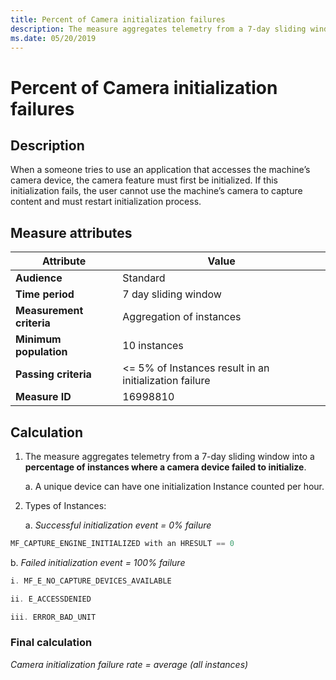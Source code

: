 ```yaml
---
title: Percent of Camera initialization failures
description: The measure aggregates telemetry from a 7-day sliding window into a percentage of instances where a camera device failed to initialize
ms.date: 05/20/2019
---
```


# Percent of Camera initialization failures

## Description

When a someone tries to use an application that accesses the machine’s camera device, the camera feature must first be initialized. If this initialization fails, the user cannot use the machine’s camera to capture content and must restart initialization process.

## Measure attributes

|Attribute|Value|
|----|----|
|**Audience**|Standard|
|**Time period**|7 day sliding window|
|**Measurement criteria**|Aggregation of instances|
|**Minimum population**|10 instances|
|**Passing criteria**|<= 5% of Instances result in an initialization failure|
|**Measure ID**|16998810|

## Calculation

1. The measure aggregates telemetry from a 7-day sliding window into a **percentage of instances where a camera device failed to initialize**.

   a. A unique device can have one initialization Instance counted per hour.

2. Types of Instances:

   a. *Successful initialization event = 0% failure*

```cpp
MF_CAPTURE_ENGINE_INITIALIZED with an HRESULT == 0
```

   b. *Failed initialization event = 100% failure*

```cpp
i. MF_E_NO_CAPTURE_DEVICES_AVAILABLE

ii. E_ACCESSDENIED

iii. ERROR_BAD_UNIT
```

### Final calculation

*Camera initialization failure rate = average (all instances)*
